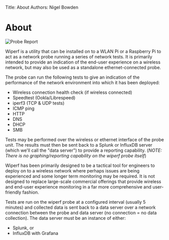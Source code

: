 Title: About
Authors: Nigel Bowden

# About

![Probe Report](images/probe_summary.jpg)

Wiperf is a utility that can be installed on to a WLAN Pi or a Raspberry Pi to act as a network probe running a series of  network tests. It is primarily intended to provide an indication of the end-user experience on a wireless network, but may also be used as a standalone ethernet-connected probe.

The probe can run the following tests to give an indication of the performance of the network environment into which it has been deployed:

- Wireless connection health check (if wireless connected)
- Speedtest (Ookla/Librespeed)
- iperf3 (TCP & UDP tests)
- ICMP ping
- HTTP
- DNS
- DHCP
- SMB

Tests may be performed over the wireless or ethernet interface of the probe unit. The results must then be sent back to a Splunk or InfluxDB server (which we'll call the "data server") to provide a reporting capability. (*NOTE: There is no graphing/reporting capability on the wiperf probe itself*)

Wiperf has been primarily designed to be a tactical tool for engineers to deploy on to a wireless network where perhaps issues are being experienced and some longer term monitoring may be required. It is not designed to replace large-scale commercial offerings that provide wireless and end-user experience monitoring in a far more comprehensive and user-friendly fashion.



Tests are run on the wiperf probe at a configured interval (usually 5 minutes) and collected data is sent back to a data server over a network connection between the probe and data server (no connection = no data collection). The data server must be an instance of either:

- Splunk, or
- InfluxDB with Grafana  